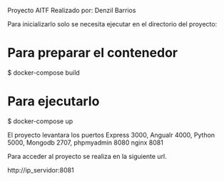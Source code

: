 Proyecto AITF
Realizado por: Denzil Barrios

Para inicializarlo solo se necesita ejecutar en el directorio del proyecto:
# Para preparar el contenedor
$ docker-compose build

# Para ejecutarlo 
$ docker-compose up

El proyecto levantara los puertos 
Express 3000, 
Angualr 4000, 
Python  5000, 
Mongodb 2707,
phpmyadmin 8080
nginx   8081

Para acceder al proyecto se realiza en la siguiente url.

http://ip_servidor:8081


 
